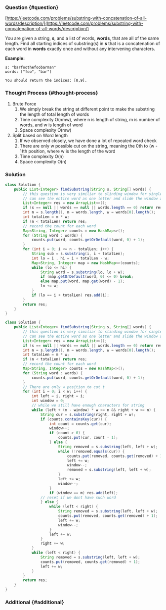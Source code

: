 ### Question {#question}

[https://leetcode.com/problems/substring-with-concatenation-of-all-words/description/](https://leetcode.com/problems/substring-with-concatenation-of-all-words/description/)

You are given a string, **s**, and a list of words, **words**, that are all of the same length. Find all starting indices of substring\(s\) in **s** that is a concatenation of each word in **words** exactly once and without any intervening characters.

**Example:**

```
s: "barfoothefoobarman"
words: ["foo", "bar"]

You should return the indices: [0,9].
```

### Thought Process {#thought-process}

1. Brute Force
   1. We simply break the string at different point to make the substring the length of total length of words
   2. Time complexity O\(nmw\), where n is length of string, m is number of words, and w is length of word
   3. Space complexity O\(mw\)
2. Split based on Word length
   1. If we observed closely, we have done a lot of repeated word check
   2. There are only w possible cut on the string, meaning the 0th to \(w - 1\)th position, where w is the length of the word
   3. Time complexity O\(n\)
   4. Space complexity O\(n\)

### Solution

```java
class Solution {
    public List<Integer> findSubstring(String s, String[] words) {
        // this question is very similiar to slinding window for single letter, we
        // can see the entire word as one letter and slide the window appropiately
        List<Integer> res = new ArrayList<>();
        if (s == null || words == null || words.length == 0) return res;
        int n = s.length(), m = words.length, w = words[0].length();
        int totalLen = m * w;
        if (n < totalLen) return res;
        // record the count for each word
        Map<String, Integer> counts = new HashMap<>();
        for (String word : words) {
            counts.put(word, counts.getOrDefault(word, 0) + 1);
        }
        for (int i = 0; i <= n - totalLen; i++) {
            String sub = s.substring(i, i + totalLen);
            int lo = i , hi = i + totalLen - w;
            Map<String, Integer> map = new HashMap<>(counts);
            while (lo <= hi) {
                String word = s.substring(lo, lo + w);
                if (map.getOrDefault(word, 0) <= 0) break;
                else map.put(word, map.get(word) - 1);
                lo += w;
            }
            if (lo == i + totalLen) res.add(i);
        }
        return res;
    }
}
```

```java
class Solution {
    public List<Integer> findSubstring(String s, String[] words) {
        // this question is very similiar to slinding window for single letter, we
        // can see the entire word as one letter and slide the window appropiately
        List<Integer> res = new ArrayList<>();
        if (s == null || words == null || words.length == 0) return res;
        int n = s.length(), m = words.length, w = words[0].length();
        int totalLen = m * w;
        if (n < totalLen) return res;
        // record the count for each word
        Map<String, Integer> counts = new HashMap<>();
        for (String word : words) {
            counts.put(word, counts.getOrDefault(word, 0) + 1);
        }
        // There are only w position to cut t
        for (int i = 0; i < w; i++) {
            int left = i, right = i;
            int window = 0;
            // while we still have enough characters for string
            while (left + (m - window) * w <= n && right + w <= n) {
                String cur = s.substring(right, right + w);
                if (counts.containsKey(cur)) {
                    int count = counts.get(cur);
                    window++;
                    if (count > 0) {
                        counts.put(cur, count - 1);
                    } else {
                        String removed = s.substring(left, left + w);
                        while (!removed.equals(cur)) {
                            counts.put(removed, counts.get(removed) + 1);
                            left += w;
                            window--;
                            removed = s.substring(left, left + w);
                        }
                        left += w;
                        window--;
                    }
                    if (window == m) res.add(left);
                // reset if we dont have such word
                } else {
                    while (left < right) {
                        String removed = s.substring(left, left + w);
                        counts.put(removed, counts.get(removed) + 1);
                        left += w;
                        window--;
                    }
                    left += w;
                }
                right += w;
            }
            while (left < right) {
                String removed = s.substring(left, left + w);
                counts.put(removed, counts.get(removed) + 1);
                left += w;
            }
        }
        return res;
    }
}
```

### Additional {#additional}



